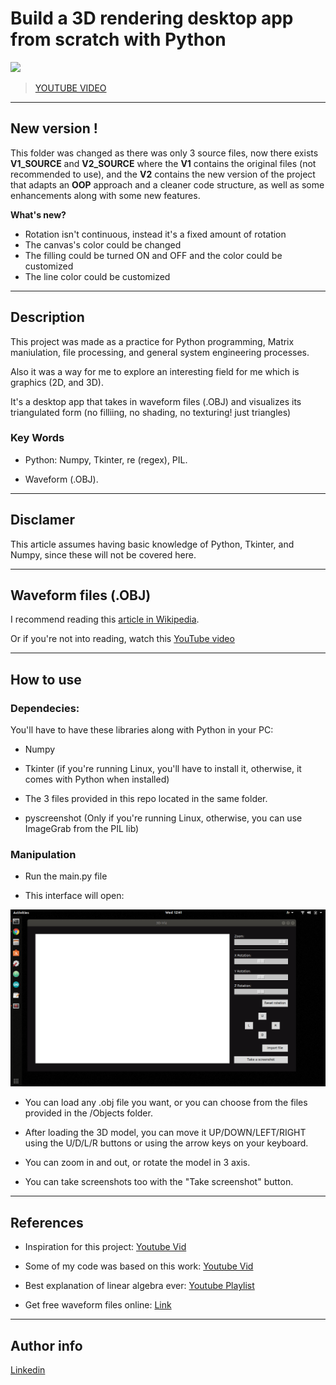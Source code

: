 # Build a 3D rendering desktop app from scratch with Python

<img src="Screenshots/GIF.gif" >

>[YOUTUBE VIDEO](https://youtu.be/G0m2wwEppWA)

---

## New version !

This folder was changed as there was only 3 source files, now there exists **V1_SOURCE** and **V2_SOURCE** where the **V1** contains the original files (not recommended to use), and the **V2** contains the new version of the project that adapts an **OOP** approach and a cleaner code structure, as well as some enhancements along with some new features.

**What's new?**

- Rotation isn't continuous, instead it's a fixed amount of rotation
- The canvas's color could be changed
- The filling could be turned ON and OFF and the color could be customized
- The line color could be customized  

---

## Description

This project was made as a practice for Python programming, Matrix maniulation, file processing, and general system engineering processes.

Also it was a way for me to explore an interesting field for me which is graphics (2D, and 3D).

It's a desktop app that takes in waveform files (.OBJ) and visualizes its triangulated form (no filliing, no shading, no texturing! just triangles)

### Key Words

- Python: Numpy, Tkinter, re (regex), PIL.

- Waveform (.OBJ). 

---

## Disclamer

This article assumes having basic knowledge of Python, Tkinter, and Numpy, since these will not be covered here.

---

## Waveform files (.OBJ)

I recommend reading this [article in Wikipedia](https://en.wikipedia.org/wiki/Wavefront_.obj_file).

Or if you're not into reading, watch this [YouTube video](https://www.youtube.com/watch?v=KMWUjNE0fYI)

---

## How to use

### Dependecies:

You'll have to have these libraries along with Python in your PC:

- Numpy

- Tkinter (if you're running Linux, you'll have to install it, otherwise, it comes with Python when installed)

- The 3 files provided in this repo located in the same folder.

- pyscreenshot (Only if you're running Linux, otherwise, you can use ImageGrab from the PIL lib)

### Manipulation

- Run the main.py file

- This interface will open:

<img src="Screenshots/interface.png" width="960">

- You can load any .obj file you want, or you can choose from the files 
provided in the /Objects folder.

- After loading the 3D model, you can move it UP/DOWN/LEFT/RIGHT using the U/D/L/R buttons or using the arrow keys on your keyboard.

- You can zoom in and out, or rotate the model in 3 axis.

- You can take screenshots too with the "Take screenshot" button.

---

## References


- Inspiration for this project: [Youtube Vid](https://www.youtube.com/watch?v=Scn96t7mwC4)

- Some of my code was based on this work: [Youtube Vid](https://www.youtube.com/watch?v=sSQIwIx8uT4)

- Best explanation of linear algebra ever: [Youtube Playlist](https://www.youtube.com/playlist?list=PLZHQObOWTQDPD3MizzM2xVFitgF8hE_ab)

- Get free waveform files online: [Link](https://www.turbosquid.com/Search/3D-Models/free/obj)

---

## Author info

[Linkedin](https://www.linkedin.com/in/radhi-sghaier/)
